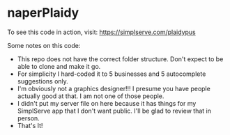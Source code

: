 # naperPlaidy
To see this code in action, visit:
https://simplserve.com/plaidypus

Some notes on this code:

* This repo does not have the correct folder structure. Don't expect to be able to clone and make it go.
* For simplicity I hard-coded it to 5 businesses and 5 autocomplete suggestions only.
* I'm obviously not a graphics designer!!! I presume you have people actually good at that. I am not one of those people.
* I didn't put my server file on here because it has things for my SimplServe app that I don't want public. I'll be glad to review that in person.
* That's It!
